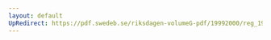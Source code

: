 ```yaml
---
layout: default
UpRedirect: https://pdf.swedeb.se/riksdagen-volumeG-pdf/19992000/reg_19992000/reg_19992000_0463.pdf
---
```

